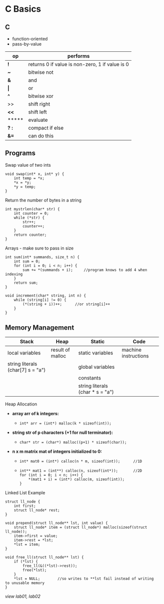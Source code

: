#  C Basics

## C

- function-oriented
- pass-by-value

| op      | performs                                        |
| ------- | ----------------------------------------------- |
| **!**   | returns 0 if value is non-zero, 1 if value is 0 |
| **~**   | bitwise not                                     |
| **&**   | and                                             |
| **\|**  | or                                              |
| **^**   | bitwise xor                                     |
| >>      | shift right                                     |
| **<<**  | shift left                                      |
| *****   | evaluate                                        |
| **? :** | compact if else                                 |
| **&=**  | can do this                                     |

## Programs

Swap value of two ints

``````
void swap(int* x, int* y) {
	int temp = *x;
	*x = *y;
	*y = temp;
}
``````

Return the number of bytes in a string

``````
int mystrlen(char* str) {
	int counter = 0;
	while (*str) {
		str++;
		counter++;
	}
	return counter;
}
``````

Arrays - make sure to pass in size

``````
int sum(int* summands, size_t n) {
	int sum = 0;
	for (int i = 0; i < n; i++) {
		sum += *(summands + i);		//program knows to add 4 when indexing
	}
	return sum;
}
``````

``````
void increment(char* string, int n) {
	while (string[i] != 0) {
		(*(string + i))++;		//or string[i]++
	}
}
``````

## Memory Management

| Stack                             | Heap             | Static                           | Code                 |
| --------------------------------- | ---------------- | -------------------------------- | -------------------- |
| local variables                   | result of malloc | static variables                 | machine instructions |
| string literals (char[7] s = "a") |                  | global variables                 |                      |
|                                   |                  | constants                        |                      |
|                                   |                  | string literals (char * s = "a") |                      |

Heap Allocation

- **array arr of k integers:**

  - ``````
    int* arr = (int*) malloc(k * sizeof(int));
    ``````

- **string str of p characters (+1 for null terminator):**

  - ``````
    char* str = (char*) malloc((p+1) * sizeof(char));
    ``````

- **n x m matrix mat of integers initialized to 0:**

  - ``````
    int* mat0 = (int*) calloc(n * m, sizeof(int));		//1D
    ``````

  - ``````
    int** mat1 = (int**) calloc(n, sizeof(int*));		//2D
    for (int i = 0; i < n; i++) {
    	*(mat1 + i) = (int*) calloc(m, sizeof(int));
    }
    ``````

Linked List Example

``````
struct ll_node {
	int first;
	struct ll_node* rest;
}

void prepend(struct ll_node** lst, int value) {
	struct ll_node* item = (struct ll_node*) malloc(sizeof(struct ll_node));
	item->first = value;
	item->rest = *lst;
	*lst = item;
}

void free_ll(struct ll_node** lst) {
	if (*lst) {
		free_ll(&((*lst)->rest));
		free(*lst);
	}
	*lst = NULL;		//so writes to **lst fail instead of writing to unusable memory
}
``````

*view lab01, lab02*

